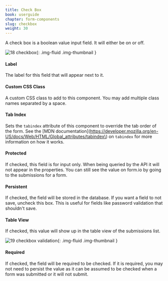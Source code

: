 ```yaml
---
title: Check Box
book: userguide
chapter: form-components
slug: checkbox
weight: 30
---
```


A check box is a boolean value input field. It will either be on or off.

![18 checkbox](https://cloud.githubusercontent.com/assets/13321142/13097256/307b6b92-d4e5-11e5-91ec-2c92e185e315.png){: .img-fluid .img-thumbnail }

#### Label

The label for this field that will appear next to it.

#### Custom CSS Class

A custom CSS class to add to this component. You may add multiple class names separated by a space.

#### Tab Index

Sets the `tabindex` attribute of this component to override the tab order of the form. See the [MDN documentation](https://developer.mozilla.org/en-US/docs/Web/HTML/Global_attributes/tabindex\) on `tabindex` for more information on how it works.

#### Protected

If checked, this field is for input only. When being queried by the API it will not appear in the properties. You can still see the value on form.io by going to the submissions for a form.

#### Persistent

If checked, the field will be stored in the database. If you want a field to not save, uncheck this box. This is useful for fields like password validation that shouldn't save.

#### Table View

If checked, this value will show up in the table view of the submissions list.

![19 checkbox validation](https://cloud.githubusercontent.com/assets/13321142/13097255/3078b636-d4e5-11e5-8784-8bc737fc146c.png){: .img-fluid .img-thumbnail }

#### Required

If checked, the field will be required to be checked. If it is required, you may not need to persist the value as it can be assumed to be checked when a form was submitted or it will not submit.

